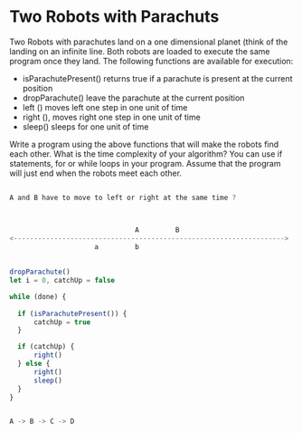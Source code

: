 # Two Robots with Parachuts 

Two Robots with parachutes land on a one dimensional planet (think of the landing on an infinite line. Both robots are loaded to execute the same program once they land. The following functions are available for execution: 

- isParachutePresent() returns true if a parachute is present at the current position 
- dropParachute() leave the parachute at the current position 
- left () moves left one step in one unit of time 
- right (), moves right one step in one unit of time 
- sleep() sleeps for one unit of time

Write a program using the above functions that will make the robots find each other. What is the time complexity of your algorithm? You can use if statements, for or while loops in your program. Assume that the program will just end when the robots meet each other.

```javascript

A and B have to move to left or right at the same time ?



	                           A         B                         
<------------------------------------------------------------------->
                     a         b
 
                                 
dropParachute()
let i = 0, catchUp = false

while (done) {
    
  if (isParachutePresent()) {
      catchUp = true
  }

  if (catchUp) {
      right()
  } else {
      right()
      sleep()
  }  
}


A -> B -> C -> D

```